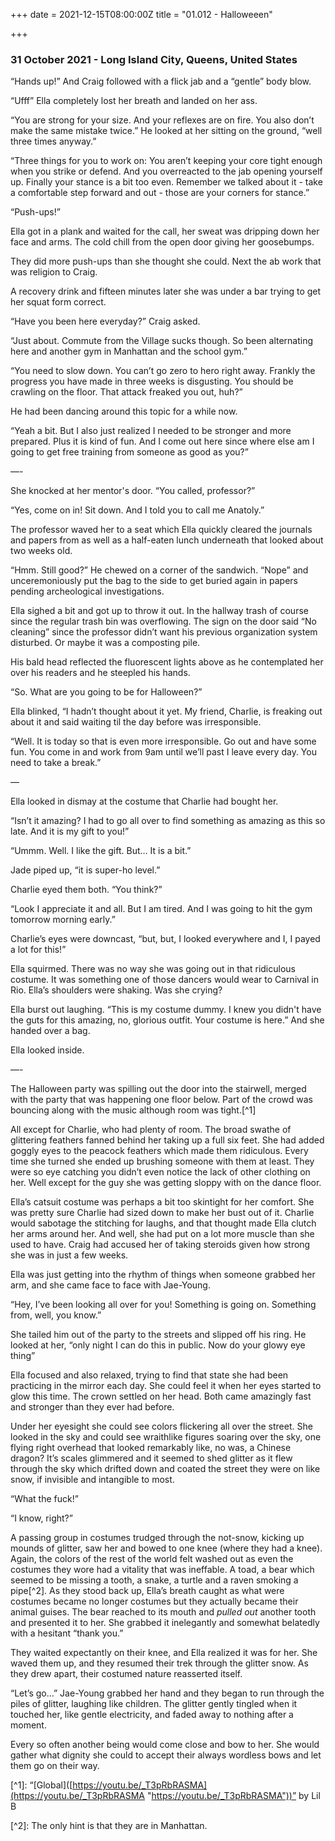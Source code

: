 +++
date = 2021-12-15T08:00:00Z
title = "01.012 - Halloweeen"

+++
### 31 October 2021 - Long Island City, Queens, United States

“Hands up!” And Craig followed with a flick jab and a “gentle” body blow.

“Ufff” Ella completely lost her breath and landed on her ass.

“You are strong for your size. And your reflexes are on fire. You also don’t make the same mistake twice.” He looked at her sitting on the ground, “well three times anyway.”

“Three things for you to work on: You aren’t keeping your core tight enough when you strike or defend. And you overreacted to the jab opening yourself up. Finally your stance is a bit too even. Remember we talked about it - take a comfortable step forward and out - those are your corners for stance.”

“Push-ups!”

Ella got in a plank and waited for the call, her sweat was dripping down her face and arms. The cold chill from the open door giving her goosebumps.

They did more push-ups than she thought she could. Next the ab work that was religion to Craig.

A recovery drink and fifteen minutes later she was under a bar trying to get her squat form correct.

“Have you been here everyday?” Craig asked.

“Just about. Commute from the Village sucks though. So been alternating here and another gym in Manhattan and the school gym.”

“You need to slow down. You can’t go zero to hero right away. Frankly the progress you have made in three weeks is disgusting. You should be crawling on the floor. That attack freaked you out, huh?”

He had been dancing around this topic for a while now.

“Yeah a bit. But I also just realized I needed to be stronger and more prepared. Plus it is kind of fun. And I come out here since where else am I going to get free training from someone as good as you?”

—-

She knocked at her mentor's door. “You called, professor?”

“Yes, come on in! Sit down. And I told you to call me Anatoly.”

The professor waved her to a seat which Ella quickly cleared the journals and papers from as well as a half-eaten lunch underneath that looked about two weeks old.

“Hmm. Still good?” He chewed on a corner of the sandwich. “Nope” and unceremoniously put the bag to the side to get buried again in papers pending archeological investigations.

Ella sighed a bit and got up to throw it out. In the hallway trash of course since the regular trash bin was overflowing. The sign on the door said “No cleaning” since the professor didn’t want his previous organization system disturbed. Or maybe it was a composting pile.

His bald head reflected the fluorescent lights above as he contemplated her over his readers and he steepled his hands.

“So. What are you going to be for Halloween?”

Ella blinked, “I hadn’t thought about it yet. My friend, Charlie, is freaking out about it and said waiting til the day before was irresponsible.

“Well. It is today so that is even more irresponsible. Go out and have some fun. You come in and work from 9am until we’ll past I leave every day. You need to take a break.”

—

Ella looked in dismay at the costume that Charlie had bought her.

“Isn’t it amazing? I had to go all over to find something as amazing as this so late. And it is my gift to you!”

“Ummm. Well. I like the gift. But… It is a bit.”

Jade piped up, “it is super-ho level.”

Charlie eyed them both. “You think?”

“Look I appreciate it and all. But I am tired. And I was going to hit the gym tomorrow morning early.”

Charlie’s eyes were downcast, “but, but, I looked everywhere and I, I payed a lot for this!”

Ella squirmed. There was no way she was going out in that ridiculous costume. It was something one of those dancers would wear to Carnival in Rio. Ella’s shoulders were shaking. Was she crying?

Ella burst out laughing. “This is my costume dummy. I knew you didn't have the guts for this amazing, no, glorious outfit. Your costume is here.” And she handed over a bag.

Ella looked inside.

—-

The Halloween party was spilling out the door into the stairwell, merged with the party that was happening one floor below. Part of the crowd was bouncing along with the music although room was tight.\[^1\]

All except for Charlie, who had plenty of room. The broad swathe of glittering feathers fanned behind her taking up a full six feet. She had added goggly eyes to the peacock feathers which made them ridiculous. Every time she turned she ended up brushing someone with them at least. They were so eye catching you didn’t even notice the lack of other clothing on her. Well except for the guy she was getting sloppy with on the dance floor.

Ella’s catsuit costume was perhaps a bit too skintight for her comfort. She was pretty sure Charlie had sized down to make her bust out of it. Charlie would sabotage the stitching for laughs, and that thought made Ella clutch her arms around her. And well, she had put on a lot more muscle than she used to have. Craig had accused her of taking steroids given how strong she was in just a few weeks.

Ella was just getting into the rhythm of things when someone grabbed her arm, and she came face to face with Jae-Young.

“Hey, I’ve been looking all over for you! Something is going on. Something from, well, you know.”

She tailed him out of the party to the streets and slipped off his ring. He looked at her, “only night I can do this in public. Now do your glowy eye thing”

Ella focused and also relaxed, trying to find that state she had been practicing in the mirror each day. She could feel it when her eyes started to glow this time. The crown settled on her head. Both came amazingly fast and stronger than they ever had before.

Under her eyesight she could see colors flickering all over the street. She looked in the sky and could see wraithlike figures soaring over the sky, one flying right overhead that looked remarkably like, no was, a Chinese dragon? It’s scales glimmered and it seemed to shed glitter as it flew through the sky which drifted down and coated the street they were on like snow, if invisible and intangible to most.

“What the fuck!”

“I know, right?”

A passing group in costumes trudged through the not-snow, kicking up mounds of glitter, saw her and bowed to one knee (where they had a knee). Again, the colors of the rest of the world felt washed out as even the costumes they wore had a vitality that was ineffable. A toad, a bear which seemed to be missing a tooth, a snake, a turtle and a raven smoking a pipe\[^2\]. As they stood back up, Ella’s breath caught as what were costumes became no longer costumes but they actually became their animal guises. The bear reached to its mouth and <em>pulled out</em> another tooth and presented it to her. She grabbed it inelegantly and somewhat belatedly with a hesitant “thank you.”

They waited expectantly on their knee, and Ella realized it was for her. She waved them up, and they resumed their trek through the glitter snow. As they drew apart, their costumed nature reasserted itself.

“Let’s go…” Jae-Young grabbed her hand and they began to run through the piles of glitter, laughing like children. The glitter gently tingled when it touched her, like gentle electricity, and faded away to nothing after a moment.

Every so often another being would come close and bow to her. She would gather what dignity she could to accept their always wordless bows and let them go on their way.

\[^1\]: “\[Global\]([https://youtu.be/_T3pRbRASMA](https://youtu.be/_T3pRbRASMA "https://youtu.be/_T3pRbRASMA"))” by Lil B

\[^2\]: The only hint is that they are in Manhattan.